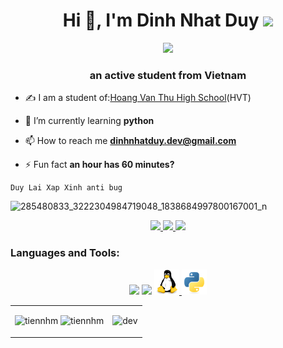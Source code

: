 <h1 align="center">Hi 🌱, I'm Dinh Nhat Duy <img src="https://media.giphy.com/media/mGcNjsfWAjY5AEZNw6/giphy.gif" width="50"></h2></h1>
<div>
<p align="center"><img src="https://img.icons8.com/color/48/000000/vietnam-circular.png"/></p>
<h3 align="center"> an active student from Vietnam </h3>

- ✍ I am a student of:[Hoang Van Thu High School](c3hoangvanthu.quangngai.edu.vn)(HVT)

- 🌱 I’m currently learning **python**

- 📫 How to reach me **dinhnhatduy.dev@gmail.com**

- ⚡ Fun fact **an hour has 60 minutes?**

```
Duy Lai Xap Xinh anti bug
```
![285480833_3222304984719048_1838684997800167001_n](https://user-images.githubusercontent.com/112327856/187076834-2d6c7c50-2f8a-498c-995d-6c5a7c5a122b.jpg)


<p align="center">
  </a>
  <a href="https://www.facebook.com/nhatduypc" alt="Facebook">
    <img src="https://img.icons8.com/fluent/48/000000/facebook-new.png" target="_blank" />
  </a> 
  <a href="https://github.com/chickencoder004" alt="Github">
    <img src="https://img.icons8.com/fluent/48/000000/github.png"/>
  </a>
  <a href="mailto:dinhnhatduy.dev@gmail.com" alt="Email">
    <img src="https://img.icons8.com/fluent/48/000000/mailing.png"/>
  </a>
</p>

<h3 align="left">Languages and Tools:</h3>
<p align="center">
  <img src="https://img.icons8.com/color/48/000000/visual-studio-code-2019.png"/>
  <img src="https://img.icons8.com/color/48/000000/visual-studio-2019.png"/>
  <a href="https://www.linux.org/" target="_blank"> <img src="https://raw.githubusercontent.com/devicons/devicon/master/icons/linux/linux-original.svg" alt="linux" width="40" height="40" /> </a>
  <a href="https://www.python.org" target="_blank"> <img src="https://raw.githubusercontent.com/devicons/devicon/master/icons/python/python-original.svg" alt="python" width="40" height="40" /> </a>
</p>

<table style="width:100%;">
  <tr>
    <td>
      <img src="https://github-readme-stats.vercel.app/api/top-langs/?username=tiennhm&bg_color=FFFFFF00&text_color=179fa3&layout=compact&hide=CSS&langs_count=10&custom_title=Top%20ngôn%20ngữ%20được%20dùng" alt="tiennhm" width="100%"/>
      <img src="https://github-readme-stats.vercel.app/api?username=tiennhm&bg_color=FFFFFF00&text_color=179fa3&show_icons=true&count_private=true&include_all_commits=true&custom_title=Hoạt%20động%20trên%20Github" alt="tiennhm" width="100%"/>
    </td>
    <td>
      <p align="center"> 
        <img src="https://cdn.dribbble.com/users/1059583/screenshots/4171367/coding-freak.gif" alt="dev" width="100%"/>
      </p>
    </td>
  </tr>
</table>

